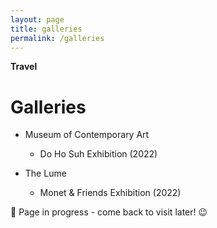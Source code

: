 ```yaml
---
layout: page
title: galleries
permalink: /galleries
---
```


<b>Travel</b>

<h1>Galleries</h1>

- Museum of Contemporary Art
  - Do Ho Suh Exhibition (2022)

- The Lume
  - Monet & Friends Exhibition (2022)


🚧 Page in progress - come back to visit later! 😉

<style>
  .wrapper {
    max-width: 58em;
  }
</style>